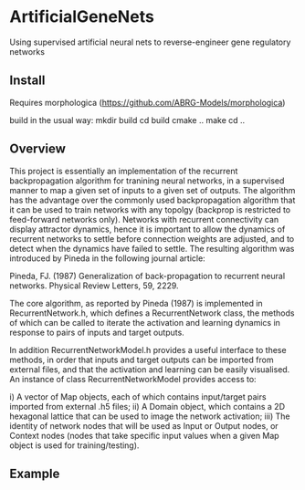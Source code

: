 # ArtificialGeneNets

Using supervised artificial neural nets to reverse-engineer gene regulatory networks

## Install

Requires morphologica (https://github.com/ABRG-Models/morphologica)

build in the usual way:
mkdir build
cd build
cmake ..
make
cd ..

## Overview

This project is essentially an implementation of the recurrent backpropagation algorithm for tranining neural networks, in a supervised manner to map a given set of inputs to a given set of outputs. The algorithm has the advantage over the commonly used backpropagation algorithm that it can be used to train networks with any topolgy (backprop is restricted to feed-forward networks only). Networks with recurrent connectivity can display attractor dynamics, hence it is important to allow the dynamics of recurrent networks to settle before connection weights are adjusted, and to detect when the dynamics have failed to settle. The resulting algorithm was introduced by Pineda in the following journal article:

Pineda, FJ. (1987) Generalization of back-propagation to recurrent neural networks. Physical Review Letters, 59, 2229.

The core algorithm, as reported by Pineda (1987) is implemented in RecurrentNetwork.h, which defines a RecurrentNetwork class, the methods of which can be called to iterate the activation and learning dynamics in response to pairs of inputs and target outputs. 

In addition RecurrentNetworkModel.h provides a useful interface to these methods, in order that inputs and target outputs can be imported from external files, and that the activation and learning can be easily visualised. An instance of class RecurrentNetworkModel provides access to:

i)      A vector of Map objects, each of which contains input/target pairs imported from external .h5 files; 
ii)     A Domain object, which contains a 2D hexagonal lattice that can be used to image the network activation;
iii)    The identity of network nodes that will be used as Input or Output nodes, or Context nodes (nodes that take specific input values when a given Map object is used for training/testing).

## Example



 


  
